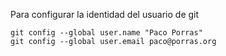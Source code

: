 Para configurar la identidad del usuario de git

```
git config --global user.name "Paco Porras"
git config --global user.email paco@porras.org
```
